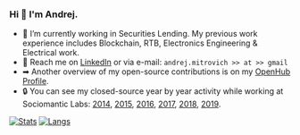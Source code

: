 ### Hi 👋 I'm Andrej.
- 🚀 I’m currently working in Securities Lending. My previous work experience includes Blockchain, RTB, Electronics Engineering & Electrical work.
- 📨 Reach me on [LinkedIn](https://www.linkedin.com/in/andrej-mitrovi%C4%87-11101598/?lipi=urn%3Ali%3Apage%3Ad_flagship3_feed%3BS3CRvue2SPWL%2FKIVVQBhTg%3D%3D) or via e-mail: `andrej.mitrovich >> at >> gmail`
- ➡ Another overview of my open-source contributions is on my [OpenHub Profile](https://www.openhub.net/accounts/AndrejMitrovic).
- 🔒 You can see my closed-source year by year activity while working at Sociomantic Labs: [2014](https://github.com/andrej-mitrovic-sociomantic?tab=overview&from=2014-12-01&to=2014-12-31), [2015](https://github.com/andrej-mitrovic-sociomantic?tab=overview&from=2015-12-01&to=2015-12-31), [2016](https://github.com/andrej-mitrovic-sociomantic?tab=overview&from=2016-12-01&to=2016-12-31), [2017](https://github.com/andrej-mitrovic-sociomantic?tab=overview&from=2017-12-01&to=2017-12-31), [2018](https://github.com/andrej-mitrovic-sociomantic?tab=overview&from=2018-12-01&to=2018-12-31), [2019](https://github.com/andrej-mitrovic-sociomantic?tab=overview&from=2019-12-01&to=2019-12-31).

[![Stats](https://github-readme-stats.vercel.app/api?username=AndrejMitrovic&count_private=true&include_all_commits=true&show_icons=true&theme=algolia&hide=contribs)](https://github.com/anuraghazra/github-readme-stats)
[![Langs](https://github-readme-stats.vercel.app/api/top-langs/?username=AndrejMitrovic&layout=compact&theme=algolia&count_private=true&langs_count=6)](https://github.com/anuraghazra/github-readme-stats)
